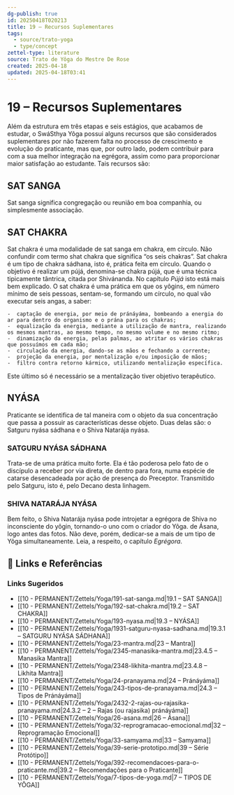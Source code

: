 ```yaml
---
dg-publish: true
id: 20250418T020213
title: 19 – Recursos Suplementares
tags:
  - source/trato-yoga
  - type/concept
zettel-type: literature
source: Trato de Yôga do Mestre De Rose
created: 2025-04-18
updated: 2025-04-18T03:41
---
```


# 19 – Recursos Suplementares

Além da estrutura em três etapas e seis estágios, que acabamos de estudar, o SwáSthya Yôga possui alguns recursos que são considerados suplementares por não fazerem falta no processo de crescimento e evolução do praticante, mas que, por outro lado, podem contribuir para com a sua melhor integração na egrégora, assim como para proporcionar maior satisfação ao estudante. Tais recursos são:

## SAT SANGA

Sat sanga significa congregação ou reunião em boa companhia, ou simplesmente associação.

## SAT CHAKRA

Sat chakra é uma modalidade de sat sanga em chakra, em círculo. Não confundir com termo shat chakra que significa “os seis chakras”. Sat chakra é um tipo de chakra sádhana, isto é, prática feita em círculo. Quando o objetivo é realizar um pújá, denomina-se chakra pújá, que é uma técnica tipicamente tântrica, citada por Shivánanda. No capítulo *Pújá* isto está mais bem explicado. O sat chakra é uma prática em que os yôgins, em número mínimo de seis pessoas, sentam-se, formando um círculo, no qual vão executar seis angas, a saber:

    -  captação de energia, por meio de pránáyáma, bombeando a energia do ar para dentro do organismo e o prána para os chakras;
    -  equalização da energia, mediante a utilização de mantra, realizando os mesmos mantras, ao mesmo tempo, no mesmo volume e no mesmo ritmo;
    -  dinamização da energia, pelas palmas, ao atritar os vários chakras que possuímos em cada mão;
    -  circulação da energia, dando-se as mãos e fechando a corrente;
    -  projeção da energia, por mentalização e/ou imposição de mãos;
    -  filtro contra retorno kármico, utilizando mentalização específica.

Este último só é necessário se a mentalização tiver objetivo terapêutico.

## NYÁSA

Praticante se identifica de tal maneira com o objeto da sua concentração que passa a possuir as características desse objeto. Duas delas são: o Satguru nyása sádhana e o Shiva Natarája nyása.

### SATGURU NYÁSA SÁDHANA
Trata-se de uma prática muito forte. Ela é tão poderosa pelo fato de o discípulo a receber por via direta, de dentro para fora, numa espécie de catarse desencadeada por ação de presença do Preceptor. Transmitido pelo Satguru, isto é, pelo Decano desta linhagem.
### SHIVA NATARÁJA NYÁSA
Bem feito, o Shiva Natarája nyása pode introjetar a egrégora de Shiva no inconsciente do yôgin, tornando-o uno com o criador do Yôga. de Ásana, logo antes das fotos. Não deve, porém, dedicar-se a mais de um tipo de Yôga simultaneamente. Leia, a respeito, o capítulo *Egrégora*.


## 🔗 Links e Referências











### Links Sugeridos

- [[10 - PERMANENT/Zettels/Yoga/191-sat-sanga.md|19.1 – SAT SANGA]]
- [[10 - PERMANENT/Zettels/Yoga/192-sat-chakra.md|19.2 – SAT CHAKRA]]
- [[10 - PERMANENT/Zettels/Yoga/193-nyasa.md|19.3 – NYÁSA]]
- [[10 - PERMANENT/Zettels/Yoga/1931-satguru-nyasa-sadhana.md|19.3.1 – SATGURU NYÁSA SÁDHANA]]
- [[10 - PERMANENT/Zettels/Yoga/23-mantra.md|23 – Mantra]]
- [[10 - PERMANENT/Zettels/Yoga/2345-manasika-mantra.md|23.4.5 – Manasika Mantra]]
- [[10 - PERMANENT/Zettels/Yoga/2348-likhita-mantra.md|23.4.8 – Likhita Mantra]]
- [[10 - PERMANENT/Zettels/Yoga/24-pranayama.md|24 – Pránáyáma]]
- [[10 - PERMANENT/Zettels/Yoga/243-tipos-de-pranayama.md|24.3 – Tipos de Pránáyáma]]
- [[10 - PERMANENT/Zettels/Yoga/2432-2-rajas-ou-rajasika-pranayama.md|24.3.2 – 2 – Rajas (ou rajasika) pránáyáma]]
- [[10 - PERMANENT/Zettels/Yoga/26-asana.md|26 – Ásana]]
- [[10 - PERMANENT/Zettels/Yoga/32-reprogramacao-emocional.md|32 – Reprogramação Emocional]]
- [[10 - PERMANENT/Zettels/Yoga/33-samyama.md|33 – Samyama]]
- [[10 - PERMANENT/Zettels/Yoga/39-serie-prototipo.md|39 – Série Protótipo]]
- [[10 - PERMANENT/Zettels/Yoga/392-recomendacoes-para-o-praticante.md|39.2 – Recomendações para o Praticante]]
- [[10 - PERMANENT/Zettels/Yoga/7-tipos-de-yoga.md|7 – TIPOS DE YÔGA]]